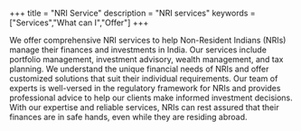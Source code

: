 +++
title = "NRI Service"
description = "NRI services"
keywords = ["Services","What can I","Offer"]
+++

We offer comprehensive NRI services to help Non-Resident
Indians (NRIs) manage their finances and investments in India. Our services include portfolio management, investment advisory, wealth management, and tax planning. We understand the unique financial needs of NRIs and offer customized solutions that suit their individual requirements. 
Our team of experts is well-versed in the regulatory framework for NRIs and provides professional advice to help our clients make informed investment decisions. With our expertise and reliable services, NRIs can rest assured that their finances are in safe hands, even while they are residing abroad.